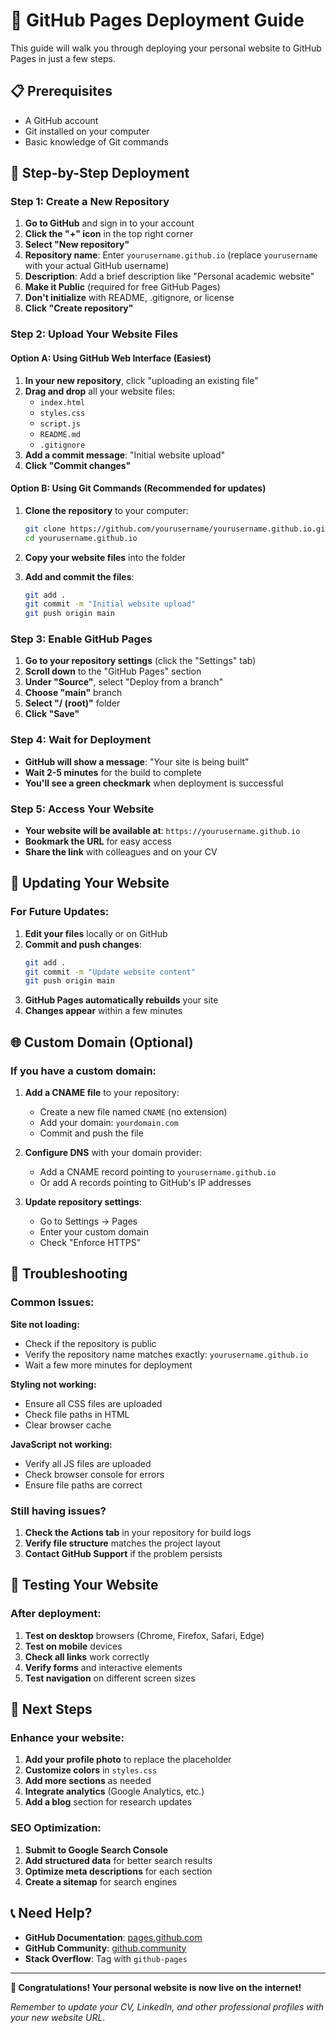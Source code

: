 # 🚀 GitHub Pages Deployment Guide

This guide will walk you through deploying your personal website to GitHub Pages in just a few steps.

## 📋 Prerequisites

- A GitHub account
- Git installed on your computer
- Basic knowledge of Git commands

## 🔧 Step-by-Step Deployment

### Step 1: Create a New Repository

1. **Go to GitHub** and sign in to your account
2. **Click the "+" icon** in the top right corner
3. **Select "New repository"**
4. **Repository name**: Enter `yourusername.github.io` (replace `yourusername` with your actual GitHub username)
5. **Description**: Add a brief description like "Personal academic website"
6. **Make it Public** (required for free GitHub Pages)
7. **Don't initialize** with README, .gitignore, or license
8. **Click "Create repository"**

### Step 2: Upload Your Website Files

#### Option A: Using GitHub Web Interface (Easiest)

1. **In your new repository**, click "uploading an existing file"
2. **Drag and drop** all your website files:
   - `index.html`
   - `styles.css`
   - `script.js`
   - `README.md`
   - `.gitignore`
3. **Add a commit message**: "Initial website upload"
4. **Click "Commit changes"**

#### Option B: Using Git Commands (Recommended for updates)

1. **Clone the repository** to your computer:
   ```bash
   git clone https://github.com/yourusername/yourusername.github.io.git
   cd yourusername.github.io
   ```

2. **Copy your website files** into the folder

3. **Add and commit the files**:
   ```bash
   git add .
   git commit -m "Initial website upload"
   git push origin main
   ```

### Step 3: Enable GitHub Pages

1. **Go to your repository settings** (click the "Settings" tab)
2. **Scroll down** to the "GitHub Pages" section
3. **Under "Source"**, select "Deploy from a branch"
4. **Choose "main"** branch
5. **Select "/ (root)"** folder
6. **Click "Save"**

### Step 4: Wait for Deployment

- **GitHub will show a message**: "Your site is being built"
- **Wait 2-5 minutes** for the build to complete
- **You'll see a green checkmark** when deployment is successful

### Step 5: Access Your Website

- **Your website will be available at**: `https://yourusername.github.io`
- **Bookmark the URL** for easy access
- **Share the link** with colleagues and on your CV

## 🔄 Updating Your Website

### For Future Updates:

1. **Edit your files** locally or on GitHub
2. **Commit and push changes**:
   ```bash
   git add .
   git commit -m "Update website content"
   git push origin main
   ```
3. **GitHub Pages automatically rebuilds** your site
4. **Changes appear** within a few minutes

## 🌐 Custom Domain (Optional)

### If you have a custom domain:

1. **Add a CNAME file** to your repository:
   - Create a new file named `CNAME` (no extension)
   - Add your domain: `yourdomain.com`
   - Commit and push the file

2. **Configure DNS** with your domain provider:
   - Add a CNAME record pointing to `yourusername.github.io`
   - Or add A records pointing to GitHub's IP addresses

3. **Update repository settings**:
   - Go to Settings → Pages
   - Enter your custom domain
   - Check "Enforce HTTPS"

## 🐛 Troubleshooting

### Common Issues:

**Site not loading:**
- Check if the repository is public
- Verify the repository name matches exactly: `yourusername.github.io`
- Wait a few more minutes for deployment

**Styling not working:**
- Ensure all CSS files are uploaded
- Check file paths in HTML
- Clear browser cache

**JavaScript not working:**
- Verify all JS files are uploaded
- Check browser console for errors
- Ensure file paths are correct

### Still having issues?

1. **Check the Actions tab** in your repository for build logs
2. **Verify file structure** matches the project layout
3. **Contact GitHub Support** if the problem persists

## 📱 Testing Your Website

### After deployment:

1. **Test on desktop** browsers (Chrome, Firefox, Safari, Edge)
2. **Test on mobile** devices
3. **Check all links** work correctly
4. **Verify forms** and interactive elements
5. **Test navigation** on different screen sizes

## 🎯 Next Steps

### Enhance your website:

1. **Add your profile photo** to replace the placeholder
2. **Customize colors** in `styles.css`
3. **Add more sections** as needed
4. **Integrate analytics** (Google Analytics, etc.)
5. **Add a blog** section for research updates

### SEO Optimization:

1. **Submit to Google Search Console**
2. **Add structured data** for better search results
3. **Optimize meta descriptions** for each section
4. **Create a sitemap** for search engines

## 📞 Need Help?

- **GitHub Documentation**: [pages.github.com](https://pages.github.com)
- **GitHub Community**: [github.community](https://github.community)
- **Stack Overflow**: Tag with `github-pages`

---

**🎉 Congratulations! Your personal website is now live on the internet!**

*Remember to update your CV, LinkedIn, and other professional profiles with your new website URL.*
